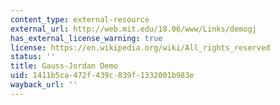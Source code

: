 ```yaml
---
content_type: external-resource
external_url: http://web.mit.edu/18.06/www/Links/demogj
has_external_license_warning: true
license: https://en.wikipedia.org/wiki/All_rights_reserved
status: ''
title: Gauss-Jordan Demo
uid: 1411b5ca-472f-439c-839f-1332001b983e
wayback_url: ''
---
```

